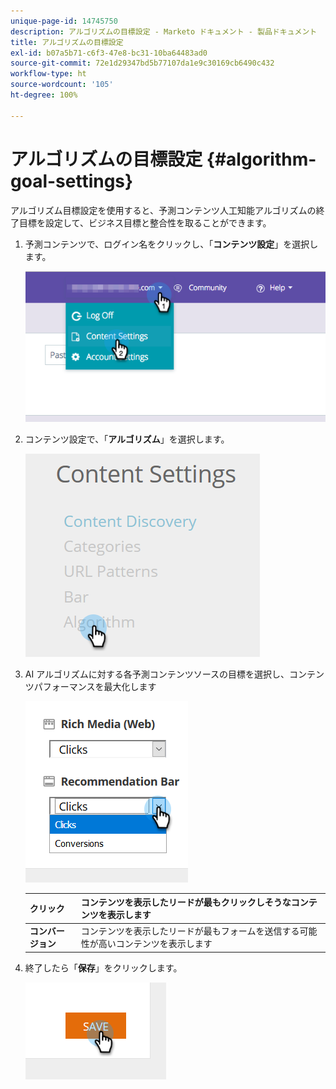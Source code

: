 ```yaml
---
unique-page-id: 14745750
description: アルゴリズムの目標設定 - Marketo ドキュメント - 製品ドキュメント
title: アルゴリズムの目標設定
exl-id: b07a5b71-c6f3-47e8-bc31-10ba64483ad0
source-git-commit: 72e1d29347bd5b77107da1e9c30169cb6490c432
workflow-type: ht
source-wordcount: '105'
ht-degree: 100%

---
```


# アルゴリズムの目標設定 {#algorithm-goal-settings}

アルゴリズム目標設定を使用すると、予測コンテンツ人工知能アルゴリズムの終了目標を設定して、ビジネス目標と整合性を取ることができます。

1. 予測コンテンツで、ログイン名をクリックし、「**コンテンツ設定**」を選択します。

   ![](assets/1.png)

1. コンテンツ設定で、「**アルゴリズム**」を選択します。

   ![](assets/two-1.png)

1. AI アルゴリズムに対する各予測コンテンツソースの目標を選択し、コンテンツパフォーマンスを最大化します

   ![](assets/three-new.png)

   | **クリック** | コンテンツを表示したリードが最もクリックしそうなコンテンツを表示します |
   |---|---|
   | **コンバージョン** | コンテンツを表示したリードが最もフォームを送信する可能性が高いコンテンツを表示します |

1. 終了したら「**保存**」をクリックします。

   ![](assets/four.png)

